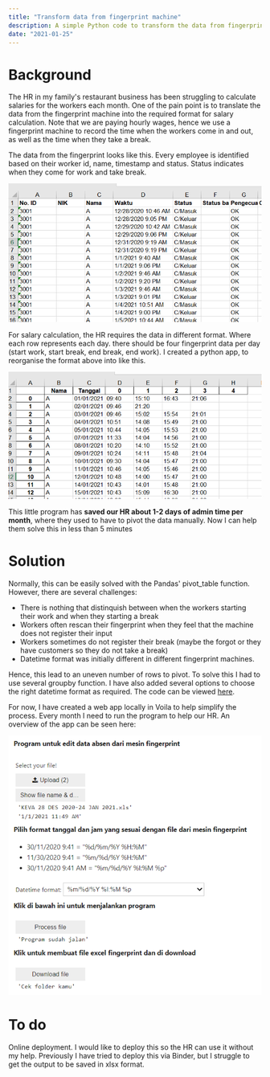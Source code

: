 ```yaml
---
title: "Transform data from fingerprint machine"
description: A simple Python code to transform the data from fingerprint machine in Excel to be used for monthly salary calculation. 
date: "2021-01-25"
---
```



# Background

The HR in my family's restaurant business has been struggling to calculate salaries for the workers each month. One of the pain point is to translate the data from the fingerprint machine into the required format for salary calculation. Note that we are paying hourly wages, hence we use a fingerprint machine to record the time when the workers come in and out, as well as the time when they take a break.  

The data from the fingerprint looks like this. Every employee is identified based on their worker id, name, timestamp and status. Status indicates when they come for work and take break. 

![](https://github.com/Riyan-Aditya/MyBlog/blob/master/images/fingerprint_absent/fingerprint_input.PNG)

For salary calculation, the HR requires the data in different format. Where each row represents each day. there should be four fingerprint data per day (start work, start break, end break, end work). I created a python app, to reorganise the format above into like this. 

![](https://github.com/Riyan-Aditya/MyBlog/blob/master/images/fingerprint_absent/fingerprint_output.PNG)

This little program has **saved our HR about 1-2 days of admin time per month**, where they used to have to pivot the data manually. Now I can help them solve this in less than 5 minutes 


# Solution

Normally, this can be easily solved with the Pandas' pivot_table function. However, there are several challenges:
* There is nothing that distinquish between when the workers starting their work and when they starting a break
* Workers often rescan their fingerprint when they feel that the machine does not register their input
* Workers sometimes do not register their break (maybe the forgot or they have customers so they do not take a break)
* Datetime format was initially different in different fingerprint machines. 

Hence, this lead to an uneven number of rows to pivot. To solve this I had to use several groupby function. I have also added several options to choose the right datetime format as required. The code can be viewed [here](https://github.com/Riyan-Aditya/fingerprint).

For now, I have created a web app locally in Voila to help simplify the process. Every month I need to run the program to help our HR. An overview of the app can be seen here:

![](https://github.com/Riyan-Aditya/MyBlog/blob/master/images/fingerprint_absent/app_demo.PNG)


# To do
Online deployment. I would like to deploy this so the HR can use it without my help. Previously I have tried to deploy this via Binder, but I struggle to get the output to be saved in xlsx format. 
